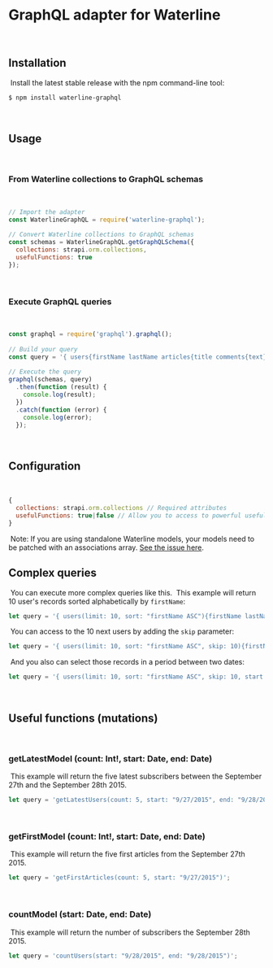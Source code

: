 # GraphQL adapter for Waterline
​
## Installation
​
Install the latest stable release with the npm command-line tool:
​
```bash
$ npm install waterline-graphql
```
​
## Usage
​
### From Waterline collections to GraphQL schemas
​
```javascript
// Import the adapter
const WaterlineGraphQL = require('waterline-graphql');
​
// Convert Waterline collections to GraphQL schemas
const schemas = WaterlineGraphQL.getGraphQLSchema({
  collections: strapi.orm.collections,
  usefulFunctions: true
});
```
​
### Execute GraphQL queries
​
```javascript
const graphql = require('graphql').graphql();
​
// Build your query
const query = '{ users{firstName lastName articles{title comments{text}}} }';
​
// Execute the query
graphql(schemas, query)
  .then(function (result) {
    console.log(result);
  })
  .catch(function (error) {
    console.log(error);
  });
```
​
## Configuration
​
```javascript
{
  collections: strapi.orm.collections // Required attributes
  usefulFunctions: true|false // Allow you to access to powerful useful functions
}
```
​
Note: If you are using standalone Waterline models, your models need to be patched with an
associations array. [See the issue here](https://github.com/balderdashy/waterline/issues/797).
​
## Complex queries
​
You can execute more complex queries like this.
​
This example will return 10 user's records sorted alphabetically by `firstName`:
​
```javascript
let query = '{ users(limit: 10, sort: "firstName ASC"){firstName lastName articles{title comments{text}}} }';
```
​
You can access to the 10 next users by adding the `skip` parameter:
​
```javascript
let query = '{ users(limit: 10, sort: "firstName ASC", skip: 10){firstName lastName articles{title comments{text}}} }';
```
​
And you also can select those records in a period between two dates:
​
```javascript
let query = '{ users(limit: 10, sort: "firstName ASC", skip: 10, start: "09/21/2015", end:" 09/22/2015"){firstName lastName articles{title comments{text}}} }';
```
​
## Useful functions (mutations)
​
### getLatestModel (count: Int!, start: Date, end: Date)
​
This example will return the five latest subscribers between the September 27th
and the September 28th 2015.
​
```javascript
let query = 'getLatestUsers(count: 5, start: "9/27/2015", end: "9/28/2015")';
```
​
### getFirstModel (count: Int!, start: Date, end: Date)
​
This example will return the five first articles from the September 27th 2015.
​
```javascript
let query = 'getFirstArticles(count: 5, start: "9/27/2015")';
```
​
### countModel (start: Date, end: Date)
​
This example will return the number of subscribers the September 28th 2015.
​
```javascript
let query = 'countUsers(start: "9/28/2015", end: "9/28/2015")';
```
